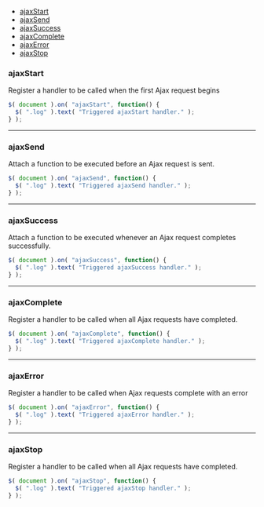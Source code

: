 - [ajaxStart](#ajaxstart)
- [ajaxSend](#ajaxsend)
- [ajaxSuccess](#ajaxsuccess)
- [ajaxComplete](#ajaxcomplete)
- [ajaxError](#ajaxerror)
- [ajaxStop](#ajaxstop)


### ajaxStart
Register a handler to be called when the first Ajax request begins
```js
$( document ).on( "ajaxStart", function() {
  $( ".log" ).text( "Triggered ajaxStart handler." );
} );
```
---
### ajaxSend
Attach a function to be executed before an Ajax request is sent. 
```js
$( document ).on( "ajaxSend", function() {
  $( ".log" ).text( "Triggered ajaxSend handler." );
} );
```
---
### ajaxSuccess
 Attach a function to be executed whenever an Ajax request completes successfully.
```js
$( document ).on( "ajaxSuccess", function() {
  $( ".log" ).text( "Triggered ajaxSuccess handler." );
} );
```
---
### ajaxComplete
Register a handler to be called when all Ajax requests have completed.
```js
$( document ).on( "ajaxComplete", function() {
  $( ".log" ).text( "Triggered ajaxComplete handler." );
} );
```
---
### ajaxError
Register a handler to be called when Ajax requests complete with an error
```js
$( document ).on( "ajaxError", function() {
  $( ".log" ).text( "Triggered ajaxError handler." );
} );
```
---
### ajaxStop
Register a handler to be called when all Ajax requests have completed.
```js
$( document ).on( "ajaxStop", function() {
  $( ".log" ).text( "Triggered ajaxStop handler." );
} );
```


